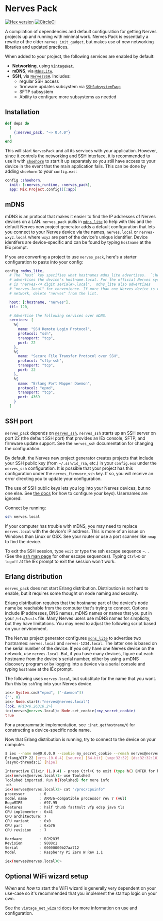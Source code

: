 # Nerves Pack

[![Hex version](https://img.shields.io/hexpm/v/nerves_pack.svg "Hex version")](https://hex.pm/packages/nerves_pack)
[![CircleCI](https://circleci.com/gh/nerves-project/nerves_pack.svg?style=svg)](https://circleci.com/gh/nerves-project/nerves_pack)

A compilation of dependencies and default configuration for getting Nerves
projects up and running with minimal work. Nerves Pack is essentially a rewrite
of the older `nerves_init_gadget`, but makes use of new networking libraries and
updated practices.

When added to your project, the following services are enabled by default:

* **Networking**, using [`VintageNet`](https://github.com/nerves-networking/vintage_net).
* **mDNS**, via [`MdnsLite`](https://github.com/nerves-networking/mdns_lite).
* **SSH**, via [`NervesSSH`](https://github.com/nerves-project/nerves_ssh). Includes:
  * regular SSH access
  * firmware updates subsystem via [`SSHSubsystemFwup`](https://github.com/nerves-project/ssh_subsystem_fwup)
  * SFTP subsystem
  * Ability to configure more subsystems as needed

## Installation

```elixir
def deps do
  [
    {:nerves_pack, "~> 0.4.0"}
  ]
end
```

This will start `NervesPack` and all its services with your application.
However, since it controls the networking and SSH interface, it is recommended
to use it with [`shoehorn`](https://github.com/nerves-project/shoehorn) to start
it up separately so you still have access to your device in the event that the
main application fails. This can be done by adding `shoehorn` to your
`config.exs`:

```elixir
config :shoehorn,
  init: [:nerves_runtime, :nerves_pack],
  app: Mix.Project.config()[:app]
```

## mDNS

mDNS is an protocol that makes it easier to find the IP addresses of Nerves
devices on a LAN. `nerves_pack` pulls in
[`mdns_lite`](https://github.com/nerves-networking/mdns_lite) to help with this
and the default Nerves new project generator adds a default configuration that
lets you connect to your Nerves device via the names, `nerves.local` or
`nerves-wxyz.local` where `wxyz` are part of the device's unique identifier.
Device identifers are device-specific and can be found by typing `hostname` at
the IEx prompt.

If you are converting a project to use `nerves_pack`, here's a starter
configuration to paste into your config:

```elixir
config :mdns_lite,
  # The `host` key specifies what hostnames mdns_lite advertises.  `:hostname`
  # advertises the device's hostname.local. For the official Nerves systems, this
  # is "nerves-<4 digit serial#>.local".  mdns_lite also advertises
  # "nerves.local" for convenience. If more than one Nerves device is on the
  # network, delete "nerves" from the list.

  host: [:hostname, "nerves"],
  ttl: 120,

  # Advertise the following services over mDNS.
  services: [
    %{
      name: "SSH Remote Login Protocol",
      protocol: "ssh",
      transport: "tcp",
      port: 22
    },
    %{
      name: "Secure File Transfer Protocol over SSH",
      protocol: "sftp-ssh",
      transport: "tcp",
      port: 22
    },
    %{
      name: "Erlang Port Mapper Daemon",
      protocol: "epmd",
      transport: "tcp",
      port: 4369
    }
  ]
```

## SSH port

`nerves_pack` depends on
[`nerves_ssh`](https://github.com/nerves-project/nerves_ssh). `nerves_ssh`
starts up an SSH server on port 22 (the default SSH port) that provides an IEx
console, SFTP, and firmware update support. See the `nerves_ssh` documentation
for changing the configuration.

By default, the Nerves new project generator creates projects that include your
SSH public key (from `~/.ssh/id_rsa`, etc.) in your `config.exs` under the
`nerves_ssh` configuration. It is possible that your project has this
configuration under the `nerves_firmware_ssh` key. If so, you will receive an
error directing you to update your configuration.

The use of SSH public keys lets you log into your Nerves devices, but no one
else.  See [the
docs](https://hexdocs.pm/nerves_firmware_ssh/readme.html#installation) for how
to configure your keys). Usernames are ignored.

Connect by running:

```bash
ssh nerves.local
```

If your computer has trouble with mDNS, you may need to replace `nerves.local`
with the device's IP address. This is more of an issue on Windows than Linux or
OSX. See your router or use a port scanner like `nmap` to find the device.

To exit the SSH session, type `exit` or type the ssh escape sequence `~.` . (See
the [ssh man page](https://linux.die.net/man/1/ssh) for other escape sequences).
Typing `Ctrl+D` or `logoff` at the IEx prompt to exit the session won't work.

## Erlang distribution

`nerves_pack` does not start Erlang distribution. Distribution is not hard to
enable, but it requires some thought on node naming and security.

Erlang distribution requires that the hostname part of the device's node name be
reachable from the computer that's trying to connect. Options include IP
addresses, DNS names, mDNS names or names that you put in your `/etc/hosts`
file. Many Nerves users use mDNS names for simplicity, but they have
limitations. You may need to adjust the following script based on your
environment.

The Nerves project generator configures
[`mdns_lite`](https://github.com/pcmarks/mdns_lite) to advertise two hostnames:
`nerves.local` and `nerves-1234.local`. The latter one is based on the serial
number of the device. If you only have one Nerves device on the network, use
`nerves.local`. But, if you have many devices, figure out each hostname
from the device's serial number, either by using a mDNS discovery program or by
logging into a device via a serial console and typing `hostname` at the IEx
prompt.

The following uses `nerves.local`, but substitute for the name that you want.
Run this by `ssh`'ing into your Nerves device.

```elixir
iex> System.cmd("epmd", ["-daemon"])
{"", 0}
iex> Node.start(:"nerves@nerves.local")
{:ok, #PID<0.26318.2>}
iex(nerves@nerves.local)> Node.set_cookie(:my_secret_cookie)
true
```

For a programmatic implementation, see `:inet.gethostname/0` for constructing
a device-specific node name.

Now that Erlang distribution is running, try to connect to the device on your
computer.

```bash
$ iex --name me@0.0.0.0 --cookie my_secret_cookie --remsh nerves@nerves.local
Erlang/OTP 22 [erts-10.6.4] [source] [64-bit] [smp:32:32] [ds:32:32:10]
[async-threads:1] [hipe]

Interactive Elixir (1.9.4) - press Ctrl+C to exit (type h() ENTER for help)
iex(nerves@nerves.local)1> use Toolshed
Toolshed imported. Run h(Toolshed) for more info
:ok
iex(nerves@nerves.local)2> cat "/proc/cpuinfo"
processor       : 0
model name      : ARMv6-compatible processor rev 7 (v6l)
BogoMIPS        : 697.95
Features        : half thumb fastmult vfp edsp java tls
CPU implementer : 0x41
CPU architecture: 7
CPU variant     : 0x0
CPU part        : 0xb76
CPU revision    : 7

Hardware        : BCM2835
Revision        : 9000c1
Serial          : 00000000b27aa712
Model           : Raspberry Pi Zero W Rev 1.1

iex(nerves@nerves.local)6>
```

## Optional WiFi wizard setup

_When_ and _how_ to start the WiFi wizard is generally very dependent on your
use-case so it's recommended that you implement the startup logic on your own.

See the [`vintage_net_wizard` docs](https://hexdocs.pm/vintage_net_wizard) for
more information on use and configuration.
